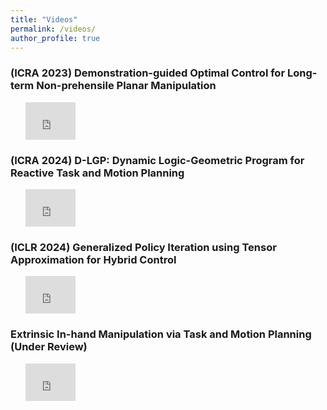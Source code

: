 ```yaml
---
title: "Videos"
permalink: /videos/
author_profile: true
---
```


<h3>(ICRA 2023) Demonstration-guided Optimal Control for Long-term Non-prehensile Planar Manipulation </h3>

<ul>
	<iframe width='80' height='60' src='https://www.youtube.com//embed/ZoH_56YhcAA' frameborder='0' allowfullscreen></iframe>
</ul>

<h3>(ICRA 2024) D-LGP: Dynamic Logic-Geometric Program for Reactive Task and Motion Planning</h3>

<ul>
	<iframe width='80' height='60' src='https://www.youtube.com/embed/cY2Ub1gC5Lo' frameborder='0' allowfullscreen></iframe>
</ul>


<h3>(ICLR 2024) Generalized Policy Iteration using Tensor Approximation for Hybrid Control</h3>
<ul>
	<iframe width='80' height='60' src='https://www.youtube.com/embed/OIAKxdUzRmU' frameborder='0' allowfullscreen></iframe>
</ul>

<h3>Extrinsic In-hand Manipulation via Task and Motion Planning (Under Review)</h3>
<ul>
	<iframe width='80' height='60' src='https://www.youtube.com/embed/ZMdZRrR3lRo' frameborder='0' allowfullscreen></iframe>
</ul>

<!-- ---
layout: archive
title: "Videos"
permalink: /videos/
author_profile: true
---

{% include base_path %}


{% for post in site.videos %}
  {% include archive-single.html %}
{% endfor %} -->
